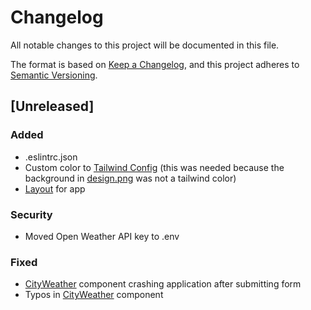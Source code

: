 # Changelog

All notable changes to this project will be documented in this file.

The format is based on [Keep a Changelog](https://keepachangelog.com/en/1.0.0/),
and this project adheres to [Semantic Versioning](https://semver.org/spec/v2.0.0.html).

## [Unreleased]

### Added

- .eslintrc.json
- Custom color to [Tailwind Config](tailwind.config.js) (this was needed because the background in [design.png](design.png) was not a tailwind color)
- [Layout](components/main-layout.tsx) for app

### Security

- Moved Open Weather API key to .env

### Fixed

- [CityWeather](components/city-weather.tsx) component crashing application after submitting form
- Typos in [CityWeather](components/city-weather.tsx) component
